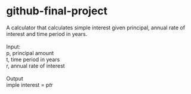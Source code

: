 # github-final-project

A calculator that calculates simple interest given principal, annual rate of interest and time period in years. <br><br>
Input: <br>
   p, principal amount <br>
   t, time period in years <br>
   r, annual rate of interest <br><br>
Output <br>
   imple interest = p*t*r
